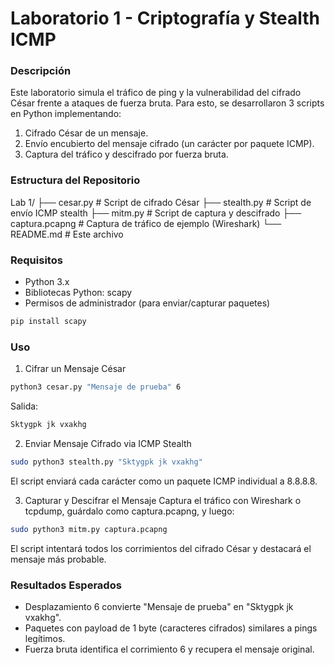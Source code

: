# Laboratorio 1 - Criptografía y Stealth ICMP

### Descripción

Este laboratorio simula el tráfico de ping y la vulnerabilidad del cifrado César frente a ataques de fuerza bruta. Para esto, se desarrollaron 3 scripts en Python implementando:

1. Cifrado César  de un mensaje.
2. Envío encubierto del mensaje cifrado (un carácter por paquete ICMP).
3. Captura del tráfico y descifrado por fuerza bruta.

### Estructura del Repositorio

Lab 1/
├── cesar.py              # Script de cifrado César
├── stealth.py            # Script de envío ICMP stealth
├── mitm.py               # Script de captura y descifrado
├── captura.pcapng        # Captura de tráfico de ejemplo (Wireshark)
└── README.md             # Este archivo

### Requisitos

- Python 3.x
- Bibliotecas Python: scapy
- Permisos de administrador (para enviar/capturar paquetes)

```bash
pip install scapy
```

### Uso

1. Cifrar un Mensaje César
```bash
python3 cesar.py "Mensaje de prueba" 6
```

Salida:
```bash
Sktygpk jk vxakhg
```

2. Enviar Mensaje Cifrado via ICMP Stealth
```bash
sudo python3 stealth.py "Sktygpk jk vxakhg"
```
El script enviará cada carácter como un paquete ICMP individual a 8.8.8.8.

3. Capturar y Descifrar el Mensaje
Captura el tráfico con Wireshark o tcpdump, guárdalo como captura.pcapng, y luego:
```bash
sudo python3 mitm.py captura.pcapng
```
El script intentará todos los corrimientos del cifrado César y destacará el mensaje más probable.

### Resultados Esperados

- Desplazamiento 6 convierte "Mensaje de prueba" en "Sktygpk jk vxakhg".
- Paquetes con payload de 1 byte (caracteres cifrados) similares a pings legítimos.
- Fuerza bruta identifica el corrimiento 6 y recupera el mensaje original.
